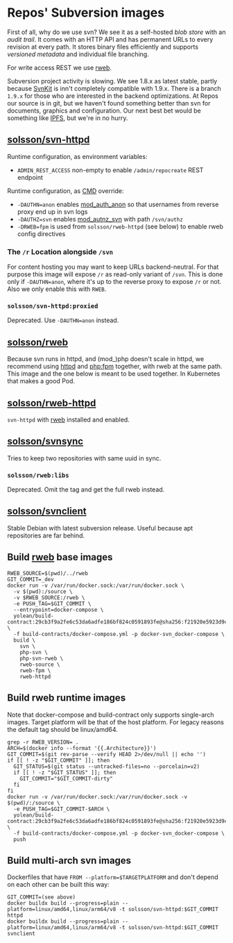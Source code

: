 
# Repos' Subversion images

First of all, why do we use svn? We see it as a self-hosted *blob store* with an *audit trail*. It comes with an HTTP API and has permanent URLs to every revision at every path. It stores binary files efficiently and supports *versioned metadata* and individual file branching.

For write access REST we use [rweb](https://github.com/Reposoft/rweb/).

Subversion project activity is slowing.
We see 1.8.x as latest stable, partly because [SvnKit](https://svnkit.com/) is inn't completely compatible with 1.9.x.
There is a branch `1.9.x` for those who are interested in the backend optimizations.
At Repos our source is in git, but we haven't found something better than svn for documents, graphics and configuration.
Our next best bet would be something like [IPFS](https://ipfs.io/), but we're in no hurry.

## [solsson/svn-httpd](https://hub.docker.com/r/solsson/svn-httpd/)

Runtime configuration, as environment variables:
 * `ADMIN_REST_ACCESS` non-empty to enable `/admin/repocreate` REST endpoint

Runtime configuration, as [CMD](https://docs.docker.com/engine/reference/builder/#cmd) override:
 * `-DAUTHN=anon` enables [mod_auth_anon](http://httpd.apache.org/docs/current/mod/mod_authn_anon.html) so that usernames from reverse proxy end up in svn logs
 * `-DAUTHZ=svn` enables [mod_autnz_svn](http://svnbook.red-bean.com/nightly/en/svn.serverconfig.httpd.html#svn.serverconfig.httpd.ref.mod_authz_svn) with path `/svn/authz`
 * `-DRWEB=fpm` is used from `solsson/rweb-httpd` (see below) to enable rweb config directives

### The `/r` Location alongside `/svn`

For content hosting you may want to keep URLs backend-neutral.
For that purpose this image will expose `/r` as read-only variant of `/svn`.
This is done only if `-DAUTHN=anon`, where it's up to the reverse proxy to expose `/r` or not.
Also we only enable this with `RWEB`.

### `solsson/svn-httpd:proxied`

Deprecated. Use `-DAUTHN=anon` instead.

## [solsson/rweb](https://hub.docker.com/r/solsson/rweb/)

Because svn runs in httpd, and (mod_)php doesn't scale in httpd,
we recommend using [httpd](https://hub.docker.com/_/httpd/) and [php:fpm](https://hub.docker.com/_/php/) together, with rweb at the same path.
This image and the one below is meant to be used together. In Kubernetes that makes a good Pod.

## [solsson/rweb-httpd](https://hub.docker.com/r/solsson/rweb-httpd/)

`svn-httpd` with [rweb](https://github.com/Reposoft/rweb/) installed and enabled.

## [solsson/svnsync](https://hub.docker.com/r/solsson/svnsync/)

Tries to keep two repositories with same uuid in sync.

### `solsson/rweb:libs`

Deprecated. Omit the tag and get the full rweb instead.

## [solsson/svnclient](https://hub.docker.com/r/solsson/svnclient/)

Stable Debian with latest subversion release. Useful because apt repositories are far behind.

## Build [rweb](https://github.com/Reposoft/rweb/) base images

```
RWEB_SOURCE=$(pwd)/../rweb
GIT_COMMIT=_dev
docker run -v /var/run/docker.sock:/var/run/docker.sock \
  -v $(pwd):/source \
  -v $RWEB_SOURCE:/rweb \
  -e PUSH_TAG=$GIT_COMMIT \
  --entrypoint=docker-compose \
  yolean/build-contract:29cb3f9a2fe6c53da6adfe186bf824c0591893fe@sha256:f21920e5923d9c42daa61f6e5515a321f14dc90eb5167ad7d36307ae7b9f8f5a \
  -f build-contracts/docker-compose.yml -p docker-svn_docker-compose \
  build \
    svn \
    php-svn \
    php-svn-rweb \
    rweb-source \
    rweb-fpm \
    rweb-httpd
```

## Build rweb runtime images

Note that docker-compose and build-contract only supports single-arch images.
Target platform will be that of the host platform.
For legacy reasons the default tag should be linux/amd64.

```
grep -r RWEB_VERSION= .
ARCH=$(docker info --format '{{.Architecture}}')
GIT_COMMIT=$(git rev-parse --verify HEAD 2>/dev/null || echo '')
if [[ ! -z "$GIT_COMMIT" ]]; then
  GIT_STATUS=$(git status --untracked-files=no --porcelain=v2)
  if [[ ! -z "$GIT_STATUS" ]]; then
    GIT_COMMIT="$GIT_COMMIT-dirty"
  fi
fi
docker run -v /var/run/docker.sock:/var/run/docker.sock -v $(pwd)/:/source \
  -e PUSH_TAG=$GIT_COMMIT-$ARCH \
  yolean/build-contract:29cb3f9a2fe6c53da6adfe186bf824c0591893fe@sha256:f21920e5923d9c42daa61f6e5515a321f14dc90eb5167ad7d36307ae7b9f8f5a \
  -f build-contracts/docker-compose.yml -p docker-svn_docker-compose \
  push
```

## Build multi-arch svn images

Dockerfiles that have `FROM --platform=$TARGETPLATFORM` and don't depend on each other can be built this way:

```
GIT_COMMIT=(see above)
docker buildx build --progress=plain --platform=linux/amd64,linux/arm64/v8 -t solsson/svn-httpd:$GIT_COMMIT httpd
docker buildx build --progress=plain --platform=linux/amd64,linux/arm64/v8 -t solsson/svn-httpd:$GIT_COMMIT svnclient
````
